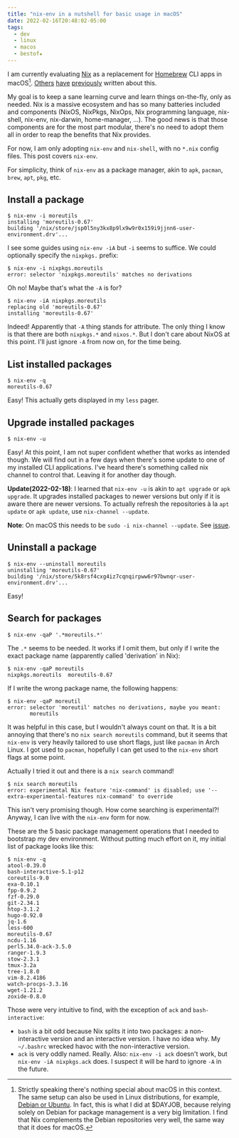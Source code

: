 ```yaml
---
title: "nix-env in a nutshell for basic usage in macOS"
date: 2022-02-16T20:48:02-05:00
tags:
  - dev
  - linux
  - macos
  - bestof★
---
```


I am currently evaluating [Nix](https://nixos.org/download.html) as a
replacement for [Homebrew](https://brew.sh) CLI apps in macOS[^1].
[Others](https://wickedchicken.github.io/post/macos-nix-setup/)
[have](https://ianthehenry.com/posts/how-to-learn-nix/switching-from-homebrew-to-nix/)
[previously](https://ghedam.at/15490/so-tell-me-about-nix) written about this.

My goal is to keep a sane learning curve and learn things on-the-fly, only as
needed. Nix is a massive ecosystem and has so many batteries included and
components (NixOS, NixPkgs, NixOps, Nix programming language, nix-shell,
nix-env, nix-darwin, home-manager, ...). The good news is that those components
are for the most part modular, there's no need to adopt them all in order to
reap the benefits that Nix provides.

For now, I am only adopting `nix-env` and `nix-shell`, with no `*.nix` config
files. This post covers `nix-env`.


For simplicity, think of `nix-env` as a package manager, akin to `apk`,
`pacman`, `brew`, `apt`, `pkg`, etc.

## Install a package

```shell
$ nix-env -i moreutils
installing 'moreutils-0.67'
building '/nix/store/jsp0l5ny3kx8p9lx9w9r0x159i9jjnn6-user-environment.drv'...
```

I see some guides using `nix-env -iA` but `-i` seems to suffice. We could
optionally specify the `nixpkgs.` prefix:

```shell
$ nix-env -i nixpkgs.moreutils
error: selector 'nixpkgs.moreutils' matches no derivations
```

Oh no! Maybe that's what the `-A` is for?

```shell
$ nix-env -iA nixpkgs.moreutils
replacing old 'moreutils-0.67'
installing 'moreutils-0.67'
```

Indeed! Apparently that `-A` thing stands for attribute. The only thing I know
is that there are both `nixpkgs.*` and `nixos.*`. But I don't care about NixOS
at this point. I'll just ignore `-A` from now on, for the time being.

## List installed packages

```shell
$ nix-env -q
moreutils-0.67
```

Easy! This actually gets displayed in my `less` pager.

## Upgrade installed packages

```shell
$ nix-env -u
```

Easy! At this point, I am not super confident whether that works as intended
though. We will find out in a few days when there's some update to one of my
installed CLI applications. I've heard there's something called nix channel to
control that. Leaving it for another day though.

**Update(2022-02-18)**: I learned that `nix-env -u` is akin to `apt upgrade` or
`apk upgrade`. It upgrades installed packages to newer versions but only if it
is aware there are newer versions. To actually refresh the repositories à la
`apt update` or `apk update`, use `nix-channel --update`.

**Note**: On macOS this needs to be `sudo -i nix-channel --update`. See
[issue](https://github.com/NixOS/nix/issues/3595).

## Uninstall a package

```shell
$ nix-env --uninstall moreutils
uninstalling 'moreutils-0.67'
building '/nix/store/5k8rsf4cxg4iz7cqnqirpww6r97bwnqr-user-environment.drv'...
```

Easy!

## Search for packages

```shell
$ nix-env -qaP '.*moreutils.*'
```

The `.*` seems to be needed. It works if I omit them, but only if I write the exact package name (apparently called 'derivation' in Nix):

```shell
$ nix-env -qaP moreutils
nixpkgs.moreutils  moreutils-0.67
```

If I write the wrong package name, the following happens:

```shell
$ nix-env -qaP moreutil
error: selector 'moreutil' matches no derivations, maybe you meant:
       moreutils
```

It was helpful in this case, but I wouldn't always count on that. It is a bit
annoying that there's no `nix search moreutils` command, but it seems that
`nix-env` is very heavily tailored to use short flags, just like `pacman` in
Arch Linux. I got used to `pacman`, hopefully I can get used to the `nix-env`
short flags at some point.

Actually I tried it out and there is a `nix search` command!

```shell
$ nix search moreutils
error: experimental Nix feature 'nix-command' is disabled; use '--extra-experimental-features nix-command' to override
```

This isn't very promising though. How come searching is experimental?! Anyway, I can live with the `nix-env` form for now.

These are the 5 basic package management operations that I needed to bootstrap
my dev environment. Without putting much effort on it, my initial list of package
looks like this:

```shell
$ nix-env -q
atool-0.39.0
bash-interactive-5.1-p12
coreutils-9.0
exa-0.10.1
fpp-0.9.2
fzf-0.29.0
git-2.34.1
htop-3.1.2
hugo-0.92.0
jq-1.6
less-600
moreutils-0.67
ncdu-1.16
perl5.34.0-ack-3.5.0
ranger-1.9.3
stow-2.3.1
tmux-3.2a
tree-1.8.0
vim-8.2.4186
watch-procps-3.3.16
wget-1.21.2
zoxide-0.8.0
```

Those were very intuitive to find, with the exception of `ack` and `bash-interactive`:

- `bash` is a bit odd because Nix splits it into two packages:
  a non-interactive version and an interactive version. I have no idea why. My
  `~/.bashrc` wrecked havoc with the non-interactive version.
- `ack` is very oddly named. Really. Also: `nix-env -i ack` doesn't work, but
  `nix-env -iA nixpkgs.ack` does. I suspect it will be hard to ignore `-A` in
  the future.


[^1]: Strictly speaking there's nothing special about macOS in this context.
  The same setup can also be used in Linux distributions, for example, [Debian
  or Ubuntu](https://ariya.io/2020/05/nix-package-manager-on-ubuntu-or-debian).
  In fact, this is what I did at $DAYJOB, because relying solely on Debian for
  package management is a very big limitation. I find that Nix complements the
  Debian repositories very well, the same way that it does for macOS.
